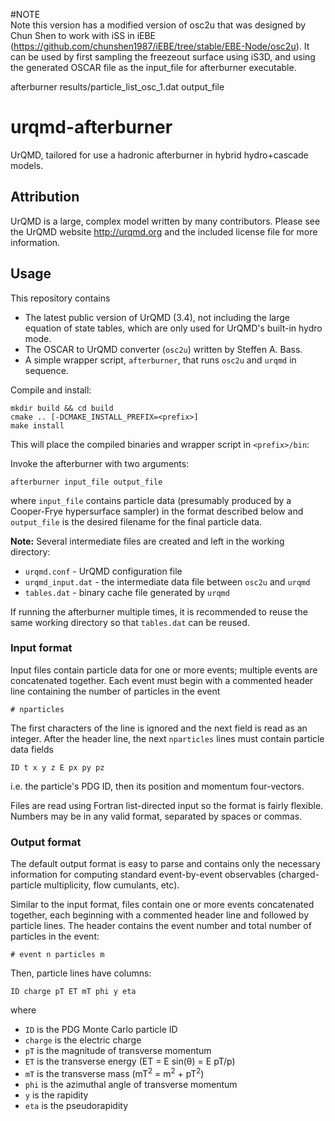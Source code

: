 #NOTE  
Note this version has a modified version of osc2u that was designed by Chun Shen to work with iSS in iEBE (https://github.com/chunshen1987/iEBE/tree/stable/EBE-Node/osc2u). 
It can be used by first sampling the freezeout surface using iS3D, and using the generated OSCAR file as the input_file for afterburner executable.

   afterburner results/particle_list_osc_1.dat output_file 

# urqmd-afterburner

UrQMD, tailored for use a hadronic afterburner in hybrid hydro+cascade models.

## Attribution

UrQMD is a large, complex model written by many contributors.
Please see the UrQMD website http://urqmd.org and the included license file for more information.

## Usage

This repository contains

- The latest public version of UrQMD (3.4), not including the large equation of state tables, which are only used for UrQMD's built-in hydro mode.
- The OSCAR to UrQMD converter (`osc2u`) written by Steffen A. Bass.
- A simple wrapper script, `afterburner`, that runs `osc2u` and `urqmd` in sequence.

Compile and install:

    mkdir build && cd build
    cmake .. [-DCMAKE_INSTALL_PREFIX=<prefix>]
    make install

This will place the compiled binaries and wrapper script in `<prefix>/bin`:

Invoke the afterburner with two arguments:

    afterburner input_file output_file

where `input_file` contains particle data (presumably produced by a Cooper-Frye hypersurface sampler) in the format described below and `output_file` is the desired filename for the final particle data.

__Note:__ Several intermediate files are created and left in the working directory:

- `urqmd.conf` - UrQMD configuration file
- `urqmd_input.dat` - the intermediate data file between `osc2u` and `urqmd`
- `tables.dat` - binary cache file generated by `urqmd`

If running the afterburner multiple times, it is recommended to reuse the same working directory so that `tables.dat` can be reused.

### Input format

Input files contain particle data for one or more events; multiple events are concatenated together.
Each event must begin with a commented header line containing the number of particles in the event

    # nparticles

The first characters of the line is ignored and the next field is read as an integer.
After the header line, the next `nparticles` lines must contain particle data fields

    ID t x y z E px py pz

i.e. the particle's PDG ID, then its position and momentum four-vectors.

Files are read using Fortran list-directed input so the format is fairly flexible.
Numbers may be in any valid format, separated by spaces or commas.

### Output format

The default output format is easy to parse and contains only the necessary information for computing standard event-by-event observables (charged-particle multiplicity, flow cumulants, etc).

Similar to the input format, files contain one or more events concatenated together, each beginning with a commented header line and followed by particle lines.
The header contains the event number and total number of particles in the event:

    # event n particles m

Then, particle lines have columns:

    ID charge pT ET mT phi y eta

where

- `ID` is the PDG Monte Carlo particle ID
- `charge` is the electric charge
- `pT` is the magnitude of transverse momentum
- `ET` is the transverse energy (ET = E sin(θ) = E pT/p)
- `mT` is the transverse mass (mT<sup>2</sup> = m<sup>2</sup> + pT<sup>2</sup>)
- `phi` is the azimuthal angle of transverse momentum
- `y` is the rapidity
- `eta` is the pseudorapidity
